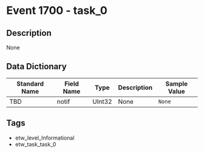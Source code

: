# Event 1700 - task_0

## Description
None

## Data Dictionary
|Standard Name|Field Name|Type|Description|Sample Value|
|---|---|---|---|---|
|TBD|notif|UInt32|None|`None`|

## Tags
* etw_level_Informational
* etw_task_task_0